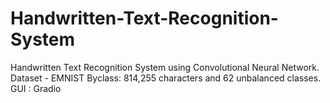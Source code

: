 # Handwritten-Text-Recognition-System
Handwritten Text Recognition System using Convolutional Neural Network.           
Dataset - EMNIST Byclass: 814,255 characters and 62 unbalanced classes.       
GUI : Gradio
